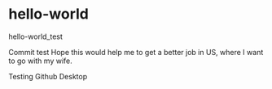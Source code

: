 # hello-world
hello-world_test

Commit test
Hope this would help me to get a better job in US, where I want to go with my wife.

Testing Github Desktop
